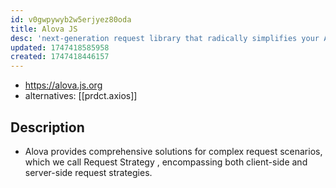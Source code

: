 ```yaml
---
id: v0gwpywyb2w5erjyez80oda
title: Alova JS
desc: 'next-generation request library that radically simplifies your API integration workflow'
updated: 1747418585958
created: 1747418446157
---
```


- https://alova.js.org
- alternatives: [[prdct.axios]]

## Description

- Alova provides comprehensive solutions for complex request scenarios, which we call Request Strategy , encompassing both client-side and server-side request strategies.
